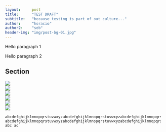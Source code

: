 ```yaml
---
layout:     post
title:      "TEST DRAFT"
subtitle:   "because testing is part of out culture..."
author:     "horacio"
author2:    "seb"
header-img: "img/post-bg-01.jpg"
---
```

<p>Hello paragraph 1</p>

<p>Hello paragraph 2</p>

<h2 class="section-heading">Section</h2>

<div class="image-panel">
  <div class="image-panel-cell">
    <img src="http://lostinbrittany.org/enib/images/cube_android.png">
  </div>
  <div class="image-panel-cell">
    <img src="http://lostinbrittany.org/enib/images/cube_apple.png">
  </div>
  <div class="image-panel-cell">
    <img src="http://lostinbrittany.org/enib/images/cube_lib.png">
  </div>
  <div class="image-panel-cell">
    <img src="http://lostinbrittany.org/enib/images/cube_chrome.png">
  </div>
  <div class="image-panel-cell">
    <img src="http://lostinbrittany.org/enib/images/cube_firefox.png">
  </div>
  <div class="image-panel-cell">
    <img src="http://lostinbrittany.org/enib/images/cube_ie.png">
  </div>
</div>



    abcdefghijklmnopqrstuvwxyzabcdefghijklmnopqrstuvwxyzabcdefghijklmnopqrstuvwxyzabcdefghijklmnopqrstuvwxyzabcdefghijklmnopqrstuvwxyzabcdefghijklmnopqrstuvwxyzabcdefghijklmnopqrstuvwxyzabcdefghijklmnopqrstuvwxyzabcdefghijklmnopqrstuvwxyzabcdefghijklmnopqrstuvwxyzabcdefghijklmnopqrstuvwxyz abcdefghijklmnopqrstuvwxyzabcdefghijklmnopqrstuvwxyzabcdefghijklmnopqrstuvwxyzabcdefghijklmnopqrstuvwxyzabcdefghijklmnopqrstuvwxyzabcdefghijklmnopqrstuvwxyzabcdefghijklmnopqrstuvwxyzabcdefghijklmnopqrstuvwxyzabcdefghijklmnopqrstuvwxyzabcdefghijklmnopqrstuvwxyzabcdefghijklmnopqrstuvwxyz abc ac

